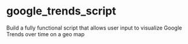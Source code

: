 # google_trends_script
Build a fully functional script that allows user input to visualize Google Trends over time on a geo map
